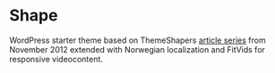 Shape
=====

WordPress starter theme based on ThemeShapers <a href="http://themeshaper.com/2012/10/22/the-themeshaper-wordpress-theme-tutorial-2nd-edition/">article series</a> from November 2012 extended with Norwegian localization and FitVids for responsive videocontent.
